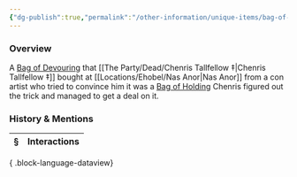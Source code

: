 ```yaml
---
{"dg-publish":true,"permalink":"/other-information/unique-items/bag-of-devouring/","tags":["chenrisitem"],"updated":"2025-06-14T13:53:35.010+01:00"}
---
```


### Overview
A [Bag of Devouring](https://www.dndbeyond.com/magic-items/4580-bag-of-devouring) that [[The Party/Dead/Chenris Tallfellow ‡\|Chenris Tallfellow ‡]] bought at [[Locations/Ehobel/Nas Anor\|Nas Anor]] from a con artist who tried to convince him it was a [Bag of Holding](https://www.dndbeyond.com/magic-items/4581-bag-of-holding) Chenris figured out the trick and managed to get a deal on it.

### History & Mentions
| § | Interactions |
| - | ------------ |

{ .block-language-dataview}